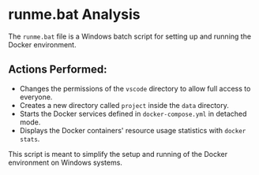 # runme.bat Analysis

The `runme.bat` file is a Windows batch script for setting up and running the Docker environment.

## Actions Performed:

- Changes the permissions of the `vscode` directory to allow full access to everyone.
- Creates a new directory called `project` inside the `data` directory.
- Starts the Docker services defined in `docker-compose.yml` in detached mode.
- Displays the Docker containers' resource usage statistics with `docker stats`.

This script is meant to simplify the setup and running of the Docker environment on Windows systems.
